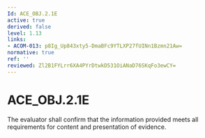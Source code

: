 ```yaml
---
Id: ACE_OBJ.2.1E
active: true
derived: false
level: 1.13
links:
- ACOM-013: p8Ig_Up843xty5-DmaBFc9YTLXP27fUINn1Bzmn21Aw=
normative: true
ref: ''
reviewed: Zl2B1FYLrr6XA4PYrDtwkD531OiANaD76SKqFo3ewCY=
---
```


# ACE_OBJ.2.1E

The evaluator shall confirm that the information provided meets all requirements for content and presentation of evidence.